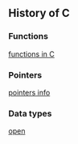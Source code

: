 
## History of C


### Functions

[functions in C](functions.md)

### Pointers
[pointers info](pointers.md)

### Data types
[open](Data%20types.md)
